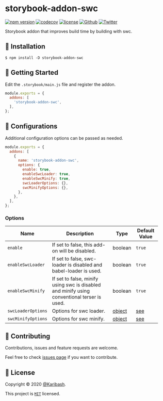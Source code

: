 # storybook-addon-swc

[![npm version](https://badge.fury.io/js/storybook-addon-swc.svg)](https://badge.fury.io/js/storybook-addon-swc)
[![codecov](https://codecov.io/gh/Karibash/storybook-addon-swc/branch/main/graph/badge.svg)](https://codecov.io/gh/Karibash/storybook-addon-swc)
[![license](https://img.shields.io/npm/l/storybook-addon-swc.svg)](https://img.shields.io/npm/l/storybook-addon-swc)
[![Github](https://img.shields.io/github/followers/Karibash?label=Follow&logo=github&style=social)](https://github.com/Karibash?tab=followers)
[![Twitter](https://img.shields.io/twitter/follow/Karibash?label=Follow&style=social)](https://twitter.com/intent/follow?screen_name=Karibash)

Storybook addon that improves build time by building with swc.

## 🚀 Installation

```
$ npm install -D storybook-addon-swc
```

## 👏 Getting Started

Edit the `.storybook/main.js` file and register the addon.

```js
module.exports = {
  addons: [
    'storybook-addon-swc',
  ],
};
```

## 🔧 Configurations

Additional configuration options can be passed as needed.

```js
module.exports = {
  addons: [
    {
      name: 'storybook-addon-swc',
      options: {
        enable: true,
        enableSwcLoader: true,
        enableSwcMinify: true,
        swcLoaderOptions: {},
        swcMinifyOptions: {},
      },
    },
  ],
};
```

### Options

| Name               | Description                                                                                 | Type                                                     | Default Value                                                                           |
|--------------------|---------------------------------------------------------------------------------------------|----------------------------------------------------------|-----------------------------------------------------------------------------------------|
| `enable`           | If set to false, this add-on will be disabled.                                              | boolean                                                  | `true`                                                                                  |
| `enableSwcLoader`  | If set to false, swc-loader is disabled and babel-loader is used.                           | boolean                                                  | `true`                                                                                  |
| `enableSwcMinify`  | If set to false, minify using swc is disabled and minify using conventional terser is used. | boolean                                                  | `true`                                                                                  |
| `swcLoaderOptions` | Options for swc loader.                                                                     | [object](https://swc.rs/docs/configuration/compilation)  | [see](https://github.com/Karibash/storybook-addon-swc/blob/master/src/index.ts#L19-L32) |
| `swcMinifyOptions` | Options for swc minify.                                                                     | [object](https://swc.rs/docs/configuration/minification) | [see](https://github.com/Karibash/storybook-addon-swc/blob/master/src/index.ts#L33-L37) |

## 🤝 Contributing

Contributions, issues and feature requests are welcome.

Feel free to check [issues page](https://github.com/Karibash/storybook-addon-swc/issues) if you want to contribute.

## 📝 License

Copyright © 2020 [@Karibash](https://twitter.com/karibash).

This project is [```MIT```](https://github.com/Karibash/storybook-addon-swc/blob/master/LICENSE) licensed.
